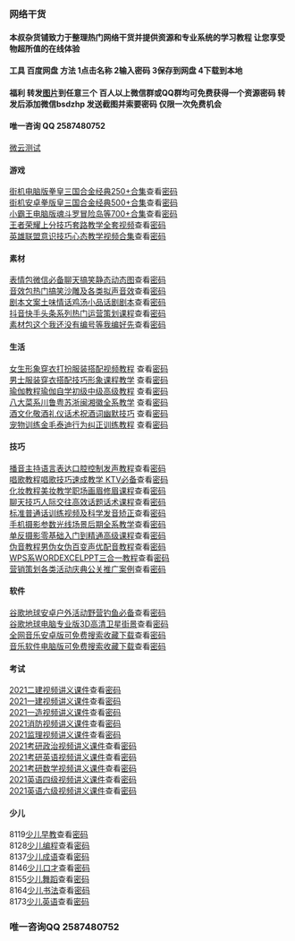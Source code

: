 ### 网络干货
#### 本叔杂货铺致力于整理热门网络干货并提供资源和专业系统的学习教程 让您享受物超所值的在线体验
#### 工具  百度网盘  方法 1点击名称 2输入密码 3保存到网盘 4下载到本地
#### 福利  转发[图片](https://picabstract-preview-ftn.weiyun.com/ftn_pic_abs_v3/8be663dbcaac82bcc94f288d500f46568bd83797d03aabe0054a6c0aef608d958bd157910dc400b0ff3d386ef6398b1b?pictype=scale&from=30113&version=3.3.3.3&uin=541062960&fname=%E5%BF%85%E7%9C%8B.jpg&size=750)到任意三个 百人以上微信群或QQ群均可免费获得一个资源密码 转发后添加微信bsdzhp 发送截图并索要密码 仅限一次免费机会 
#### 唯一咨询  QQ 2587480752  
[微云测试](https://picabstract-preview-ftn.weiyun.com/ftn_pic_abs_v3/63a30d862b6b0c2f9ce67a2893fc3d8f408d232f21d8570271da3029a795817bbf92e8c1a46578be46a10ea94db7137d?pictype=scale&from=30113&version=3.3.3.3&uin=541062960&fname=IMG_2001.JPG&size=750)

#### 游戏

[街机电脑版拳皇三国合金经典250+合集](https://pan.baidu.com/s/1tIgx0JZzvXaiSkMta2yshA)查看[密码](http://u0k.cn/f2uumu)  
[街机安卓拳版皇三国合金经典500+合集](https://pan.baidu.com/s/132tQIMkwgxzBqdGL2llhMQ)查看[密码](http://u0k.cn/ejordc)  
[小霸王电脑版魂斗罗冒险岛等700+合集](https://pan.baidu.com/s/15sJ8YbelQD4uRrqogv6Yeg)查看[密码](http://u0k.cn/3zayq4)  
[王者荣耀上分技巧套路教学全套视频](https://pan.baidu.com/s/1QkSdNcXS2cyeILHJt_Xm8w)查看[密码](http://u0k.cn/lfezz3)  
[英雄联盟意识技巧心态教学视频合集](https://pan.baidu.com/s/14yqV5uFWbKr9kp6OAaGMiw)查看[密码](http://u0k.cn/vh2rez)  

#### 素材

[表情包微信必备聊天搞笑静态动态图](https://pan.baidu.com/s/16K-bhmNjFuOHifuCQvF6nw)查看[密码](http://u0k.cn/pyp35z)  
[音效包热门搞笑沙雕及各类拟声音效](https://pan.baidu.com/s/1Dr_PEjG6nfsLE2eQ6WO_7w)查看[密码](http://u0k.cn/fojubg)  
[剧本文案土味情话鸡汤小品话剧剧本](https://pan.baidu.com/s/13AE70iGTZFxokI9OwPaM6Q)查看[密码](http://u0k.cn/k0syas)  
[抖音快手头条系列热门运营策划课程](https://pan.baidu.com/s/1pxSNYtIt8uwP1gErGgHFXQ)查看[密码](http://u0k.cn/uxs1qu)  
[素材包这个我还没有编号等我编好先](https://pan.baidu.com/s/1Ky9jQ6O89QcQivywl8wSlg)查看[密码](http://u0k.cn/gzaapk)  

#### 生活

[女生形象穿衣打扮服装搭配视频教程](https://pan.baidu.com/s/15RV7gJoIYK8rk9ToTDaROQ) 查看[密码](http://u0k.cn/3xjqe1)   
[男士服装穿衣搭配技巧形象课程教学](https://pan.baidu.com/s/1bBc-oi6x5clwBC9vXakOkw) 查看[密码](http://u0k.cn/howpxk)  
[瑜伽教程瑜伽自学初级中级高级教程](https://pan.baidu.com/s/1XHZOYH7VyfNS6t7iCloXDg) 查看[密码](http://u0k.cn/g05sfi)  
[八大菜系川鲁粤苏浙闽湘徽全系教学](https://pan.baidu.com/s/1TZec3w7oeEyh6XKV7Wm1KA) 查看[密码](http://u0k.cn/ogt1hg)  
[酒文化敬酒礼仪话术祝酒词幽默技巧](https://pan.baidu.com/s/1quF0UMfcvgK4T8QJEvW7pA) 查看[密码](http://u0k.cn/gg3zxv)  
[宠物训练金毛泰迪行为纠正训练教程](https://pan.baidu.com/s/1Y6-IFrdQLCdmvuPjPoAX_A) 查看[密码](http://u0k.cn/k40ldb)  

#### 技巧

[播音主持语言表达口腔控制发声教程](https://pan.baidu.com/s/1EsAtURhFO3Tx8BwUA-bjJw)查看[密码](http://u0k.cn/wim50d)  
[唱歌教程唱歌技巧速成教学 KTV必备](https://pan.baidu.com/s/1j35b6inuCl4wyYcZeD9fvg)查看[密码](http://u0k.cn/abpl3z)  
[化妆教程美妆教学职场画眉修眉课程](https://pan.baidu.com/s/1La8LNd-_-g9yxRak4w9Qlg)查看[密码](http://u0k.cn/qlmdsl)  
[聊天技巧人际交往高效话题话术课程](https://pan.baidu.com/s/1edPHViF_81GLEcrE0ebJow)查看[密码](http://u0k.cn/bz1gg4)   
[标准普通话训练视频及科学发音矫正](https://pan.baidu.com/s/1oGVeNouxGBUrIzGcbenjvw)查看[密码](http://u0k.cn/f2uumu)  
[手机摄影参数光线场景后期全系教学](https://pan.baidu.com/s/1v6jysDLcNaJYSizNCMMCeg)查看[密码](http://u0k.cn/ejordc)  
[单反摄影零基础入门到精通高级课程](https://pan.baidu.com/s/108DNlbcltkQPL3HiH2JVfQ)查看[密码](http://u0k.cn/3zayq4)  
[伪音教程男伪女伪百变声优配音教程](https://pan.baidu.com/s/1-Swv3kJY057TxwGyjLYh3g)查看[密码](http://u0k.cn/lfezz3)     
[WPS系WORDEXCELPPT三合一教程](https://pan.baidu.com/s/1TGrhr2MrAIqvlwa0athtLw)查看[密码](http://u0k.cn/vh2rez)  
[营销策划各类活动庆典公关推广案例](https://pan.baidu.com/s/1lOBzIxz_-ei9k63k_ly7fw)查看[密码](http://u0k.cn/pyp35z)  

#### 软件 

[谷歌地球安卓户外活动野营钓鱼必备](https://pan.baidu.com/s/16ZpHZMaPhJwU1LU5y92pzg)查看[密码](http://u0k.cn/fojubg)    
[谷歌地球电脑专业版3D高清卫星街景](https://pan.baidu.com/s/1015EuEqkUuv_YKBCRBEKzA)查看[密码](http://u0k.cn/k0syas)     
[全网音乐安卓版可免费搜索收藏下载](https://pan.baidu.com/s/1wnaJAsEOmtWA7lyi7S3u_g)查看[密码](http://u0k.cn/uxs1qu)    
[音乐软件电脑版可免费搜索收藏下载](https://pan.baidu.com/s/1-wxmfwfVmVyvE9W_KAPpEQ)查看[密码](http://u0k.cn/gzaapk)   

#### 考试

[2021二建视频讲义课件](https://pan.baidu.com/s/1rLPkKkCbs2Xv794GcVDfsg)查看[密码](http://u0k.cn/s0buby)  
[2021一建视频讲义课件](https://pan.baidu.com/s/1TG8JYHCrcJ8dmJUAD_b75g)查看[密码](http://u0k.cn/vgrs1o)  
[2021一造视频讲义课件](https://pan.baidu.com/s/1YxQ_Vi-KxSguCwcjDTpb0g)查看[密码](http://u0k.cn/5bc4mt)  
[2021消防视频讲义课件](https://pan.baidu.com/s/1JDOlgQ5tmmPlUs704lRUFw)查看[密码](http://u0k.cn/hnhszt)  
[2021监理视频讲义课件](https://pan.baidu.com/s/18KpXgfvOuzSzR2PX8vDOgQ)查看[密码](http://u0k.cn/yulcnq)  
[2021考研政治视频讲义课件](https://pan.baidu.com/s/1HbS6dLBnVAJgfevwFAuZsQ)查看[密码](http://u0k.cn/cesqdq)  
[2021考研英语视频讲义课件](https://pan.baidu.com/s/1ad6MYS8vCc7rvH28HIcHpg)查看[密码](http://u0k.cn/ajivhk)  
[2021考研数学视频讲义课件](https://pan.baidu.com/s/1CdopwSEsW6pSHCwhOBbkzA)查看[密码](http://u0k.cn/h4hrcs)  
[2021英语四级视频讲义课件](https://pan.baidu.com/s/1cqvKKhwYI8UzrYjqqMejlQ)查看[密码](http://u0k.cn/osh3p1)  
[2021英语六级视频讲义课件](https://pan.baidu.com/s/1hOcU2GYyYq1HZgBG_OYfmw)查看[密码](http://u0k.cn/4w4ecv)  

#### 少儿

8119[少儿早教](https://pan.baidu.com/s/1hwey1Jws9vaYiWBGpJPvBw)查看[密码](http://u0k.cn/3xjqe1)  
8128[少儿编程](https://pan.baidu.com/s/14Pgc-6hA0kSTPNOBGYztMA)查看[密码](http://u0k.cn/howpxk)  
8137[少儿成语](https://pan.baidu.com/s/1UDFHEO4AtE_q7AnPhaz9oQ)查看[密码](http://u0k.cn/g05sfi)  
8146[少儿口才](https://pan.baidu.com/s/14ICDBq9Nf9cVkZEPZVBLAg)查看[密码](http://u0k.cn/ogt1hg)  
8155[少儿舞蹈](https://pan.baidu.com/s/1dyuZLsYVorJZsXn8t49Tsw)查看[密码](http://u0k.cn/gg3zxv)  
8164[少儿书法](https://pan.baidu.com/s/1P1W-uqkdisrk2umTf-MlOg)查看[密码](http://u0k.cn/k40ldb)  
8173[少儿英语](https://pan.baidu.com/s/19jKavUVokdFjk5PQG6DwMQ)查看[密码](http://u0k.cn/wim50d)  

 
###  唯一咨询QQ 2587480752
